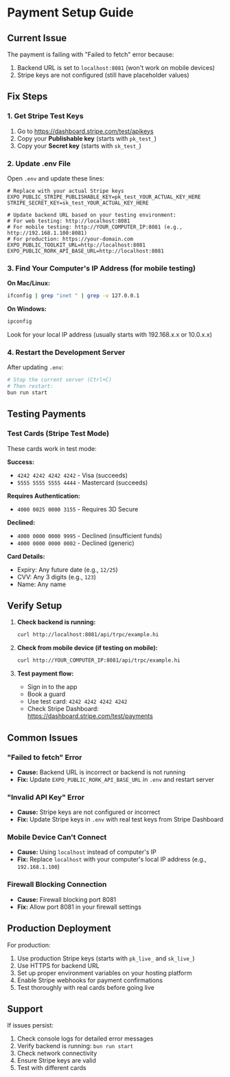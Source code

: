 # Payment Setup Guide

## Current Issue

The payment is failing with "Failed to fetch" error because:
1. Backend URL is set to `localhost:8081` (won't work on mobile devices)
2. Stripe keys are not configured (still have placeholder values)

## Fix Steps

### 1. Get Stripe Test Keys

1. Go to https://dashboard.stripe.com/test/apikeys
2. Copy your **Publishable key** (starts with `pk_test_`)
3. Copy your **Secret key** (starts with `sk_test_`)

### 2. Update .env File

Open `.env` and update these lines:

```env
# Replace with your actual Stripe keys
EXPO_PUBLIC_STRIPE_PUBLISHABLE_KEY=pk_test_YOUR_ACTUAL_KEY_HERE
STRIPE_SECRET_KEY=sk_test_YOUR_ACTUAL_KEY_HERE

# Update backend URL based on your testing environment:
# For web testing: http://localhost:8081
# For mobile testing: http://YOUR_COMPUTER_IP:8081 (e.g., http://192.168.1.100:8081)
# For production: https://your-domain.com
EXPO_PUBLIC_TOOLKIT_URL=http://localhost:8081
EXPO_PUBLIC_RORK_API_BASE_URL=http://localhost:8081
```

### 3. Find Your Computer's IP Address (for mobile testing)

**On Mac/Linux:**
```bash
ifconfig | grep "inet " | grep -v 127.0.0.1
```

**On Windows:**
```bash
ipconfig
```

Look for your local IP address (usually starts with 192.168.x.x or 10.0.x.x)

### 4. Restart the Development Server

After updating `.env`:
```bash
# Stop the current server (Ctrl+C)
# Then restart:
bun run start
```

## Testing Payments

### Test Cards (Stripe Test Mode)

These cards work in test mode:

**Success:**
- `4242 4242 4242 4242` - Visa (succeeds)
- `5555 5555 5555 4444` - Mastercard (succeeds)

**Requires Authentication:**
- `4000 0025 0000 3155` - Requires 3D Secure

**Declined:**
- `4000 0000 0000 9995` - Declined (insufficient funds)
- `4000 0000 0000 0002` - Declined (generic)

**Card Details:**
- Expiry: Any future date (e.g., `12/25`)
- CVV: Any 3 digits (e.g., `123`)
- Name: Any name

## Verify Setup

1. **Check backend is running:**
   ```bash
   curl http://localhost:8081/api/trpc/example.hi
   ```

2. **Check from mobile device (if testing on mobile):**
   ```bash
   curl http://YOUR_COMPUTER_IP:8081/api/trpc/example.hi
   ```

3. **Test payment flow:**
   - Sign in to the app
   - Book a guard
   - Use test card: `4242 4242 4242 4242`
   - Check Stripe Dashboard: https://dashboard.stripe.com/test/payments

## Common Issues

### "Failed to fetch" Error
- **Cause:** Backend URL is incorrect or backend is not running
- **Fix:** Update `EXPO_PUBLIC_RORK_API_BASE_URL` in `.env` and restart server

### "Invalid API Key" Error
- **Cause:** Stripe keys are not configured or incorrect
- **Fix:** Update Stripe keys in `.env` with real test keys from Stripe Dashboard

### Mobile Device Can't Connect
- **Cause:** Using `localhost` instead of computer's IP
- **Fix:** Replace `localhost` with your computer's local IP address (e.g., `192.168.1.100`)

### Firewall Blocking Connection
- **Cause:** Firewall blocking port 8081
- **Fix:** Allow port 8081 in your firewall settings

## Production Deployment

For production:
1. Use production Stripe keys (starts with `pk_live_` and `sk_live_`)
2. Use HTTPS for backend URL
3. Set up proper environment variables on your hosting platform
4. Enable Stripe webhooks for payment confirmations
5. Test thoroughly with real cards before going live

## Support

If issues persist:
1. Check console logs for detailed error messages
2. Verify backend is running: `bun run start`
3. Check network connectivity
4. Ensure Stripe keys are valid
5. Test with different cards
